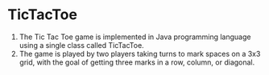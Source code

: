 # TicTacToe
1. The Tic Tac Toe game is implemented in Java programming language using a single class called TicTacToe. 
1. The game is played by two players taking turns to mark spaces on a 3x3 grid, with the goal of getting three marks in a row, column, or diagonal.
